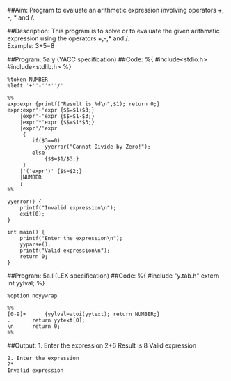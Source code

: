 ##Aim:
Program to evaluate an arithmetic expression involving operators +, -, * and /.
 
##Description:
This program is to solve or to evaluate the given arithmatic expression using the operators +,-,* and /.  
Example: 3+5=8

##Program: 5a.y (YACC specification)
##Code:
	%{
		#include<stdio.h>
		#include<stdlib.h>
	%}
	
	%token NUMBER
	%left '+''-''*''/'
	
	%%
	exp:expr {printf("Result is %d\n",$1); return 0;}
	expr:expr'+'expr {$$=$1+$3;}
	    |expr'-'expr {$$=$1-$3;}
	    |expr'*'expr {$$=$1*$3;}
	    |expr'/'expr 
	     {
	     	if($3==0)
	     		yyerror("Cannot Divide by Zero!");
	     	else
	     		{$$=$1/$3;}
	     }
	    |'('expr')' {$$=$2;}
	    |NUMBER
	    ;
	%%
	
	yyerror() {
		printf("Invalid expression\n");
		exit(0);
	}
	
	int main() {
		printf("Enter the expression\n");
		yyparse();
		printf("Valid expression\n");
		return 0;
	}

##Program: 5a.l (LEX specification)
##Code:
	%{
		#include "y.tab.h"
		extern int yylval;
	%}
	
	%option noyywrap
	
	%%
	[0-9]+		{yylval=atoi(yytext); return NUMBER;}
	.		return yytext[0];
	\n		return 0;
	%%

##Output:
	1. Enter the expression
	2+6
	Result is 8
	Valid expression
	
	2. Enter the expression
	2*
	Invalid expression




